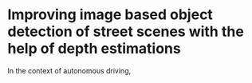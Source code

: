 #  Improving image based object detection of street scenes with the help of depth estimations
In the context of autonomous driving,
